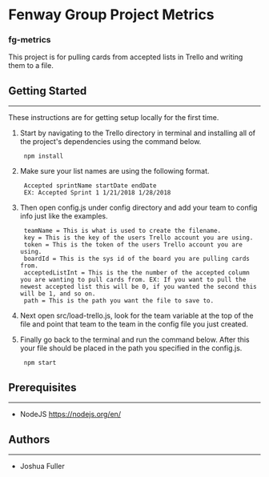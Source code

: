 # Fenway Group Project Metrics
### fg-metrics

This project is for pulling cards from accepted lists in Trello and writing them to a file.

## Getting Started
---
These instructions are for getting setup locally for the first time.

1. Start by navigating to the Trello directory in terminal and installing all of the project's dependencies using the command below.

        npm install

2. Make sure your list names are using the following format.

        Accepted sprintName startDate endDate
        EX: Accepted Sprint 1 1/21/2018 1/28/2018

3. Then open config.js under config directory and add your team to config info just like the examples.

        teamName = This is what is used to create the filename.
        key = This is the key of the users Trello account you are using.
        token = This is the token of the users Trello account you are using.
        boardId = This is the sys id of the board you are pulling cards from.
        acceptedListInt = This is the the number of the accepted column you are wanting to pull cards from. EX: If you want to pull the newest accepted list this will be 0, if you wanted the second this will be 1, and so on.
        path = This is the path you want the file to save to.

4. Next open src/load-trello.js, look for the team variable at the top of the file and point that team to the team in the config file you just created.

5. Finally go back to the terminal and run the command below. After this your file should be placed in the path you specified in the config.js.

        npm start


## Prerequisites
---
* NodeJS https://nodejs.org/en/


## Authors
---
* Joshua Fuller

    
